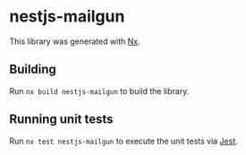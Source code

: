 # nestjs-mailgun

This library was generated with [Nx](https://nx.dev).

## Building

Run `nx build nestjs-mailgun` to build the library.

## Running unit tests

Run `nx test nestjs-mailgun` to execute the unit tests via [Jest](https://jestjs.io).
